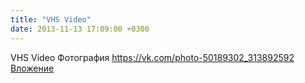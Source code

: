 ```yaml
---
title: "VHS Video"
date: 2013-11-13 17:09:00 +0300
---
```


VHS Video
Фотография
<a class="vk-attach" href="https://vk.com/photo-50189302_313892592">https://vk.com/photo-50189302_313892592</a>
<a class="vk-attach" href="https://vk.com/photo-50189302_313892592">Вложение</a>
